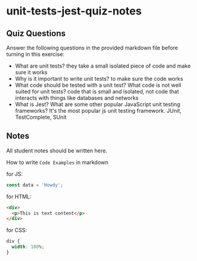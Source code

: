 # unit-tests-jest-quiz-notes

## Quiz Questions

Answer the following questions in the provided markdown file before turning in this exercise:

- What are unit tests?
  they take a small isolated piece of code and make sure it works
- Why is it important to write unit tests?
  to make sure the code works
- What code should be tested with a unit test? What code is not well suited for unit tests?
  code that is small and isolated, not code that interacts with things like databases and networks
- What is Jest? What are some other popular JavaScript unit testing frameworks?
  It's the most popular js unit testing framework. JUnit, TestComplete, SUnit

## Notes

All student notes should be written here.

How to write `Code Examples` in markdown

for JS:

```js
const data = 'Howdy';
```

for HTML:

```html
<div>
  <p>This is text content</p>
</div>
```

for CSS:

```css
div {
  width: 100%;
}
```
